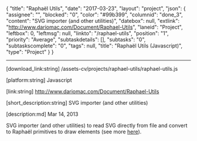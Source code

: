 {
  "title": "Raphaël Utils",
  "date": "2017-03-23",
  "layout": "project",
  "json": {
    "assignee": "",
    "blocked": "0",
    "color": "#99b399",
    "columnid": "done_3",
    "content": "SVG importer (and other utilities)",
    "datebox": null,
    "extlink": "http://www.dariomac.com/Document/Raphael-Utils",
    "laneid": "Project",
    "leftbox": 0,
    "leftmsg": null,
    "linkto": "/raphael-utils",
    "position": "1",
    "priority": "Average",
    "subtaskdetails": [],
    "subtasks": "0",
    "subtaskscomplete": "0",
    "tags": null,
    "title": "Raphaël Utils (Javascript)",
    "type": "Project"
  }
}

---

[download_link:string]
/assets-cv/projects/raphael-utils/raphael-utils.js


[platform:string]
Javascript


[link:string]
http://www.dariomac.com/Document/Raphael-Utils


[short_description:string]
SVG importer (and other utilities)


[description:md]
Mar 14, 2013

SVG importer (and other utilities) to read SVG directly from file and convert to Raphaël primitives to draw elements (see more [here](http://www.dariomac.com/Document/Raphael-Utils)).

